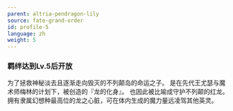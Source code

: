 ```yaml
---
parent: altria-pendragon-lily
source: fate-grand-order
id: profile-5
language: zh
weight: 5
---
```


### 羁绊达到Lv.5后开放

为了拯救神秘淡去且逐渐走向毁灭的不列颠岛的命运之子。
是在先代王尤瑟与魔术师梅林的计划下，被创造的『龙的化身』。
也因此被比喻成守护不列颠的红龙。
拥有隶属幻想种最高位的龙之心脏，可在体内生成的魔力量远凌驾其他英灵。
